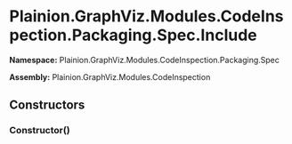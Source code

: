 
# Plainion.GraphViz.Modules.CodeInspection.Packaging.Spec.Include

**Namespace:** Plainion.GraphViz.Modules.CodeInspection.Packaging.Spec

**Assembly:** Plainion.GraphViz.Modules.CodeInspection


## Constructors

### Constructor()
